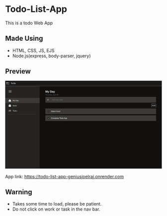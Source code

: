 # Todo-List-App
This is a todo Web App

## Made Using
* HTML, CSS, JS, EJS
* Node.js(express, body-parser, jquery)

## Preview
<img src="Screenshot 2023-04-20 6.59.02 PM.png">

App link: https://todo-list-app-geniusjoelraj.onrender.com

## Warning
* Takes some time to load, please be patient.
* Do not click on work or task in the nav bar.
